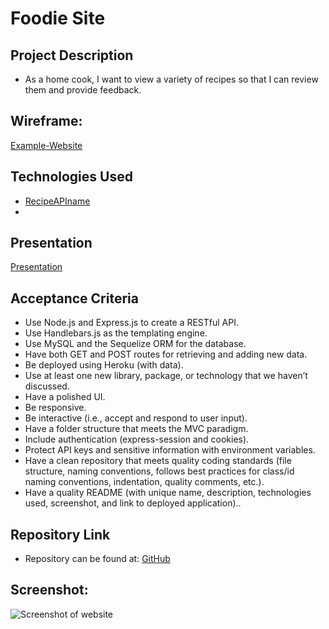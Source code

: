 # Foodie Site

## Project Description

- As a home cook, I want to view a variety of recipes so that I can review them and provide feedback.

## Wireframe:

[Example-Website](https://apfreeman1.wixsite.com/foodie-world/blog)

## Technologies Used

- [RecipeAPIname](LINKTOAPI.com)
-

## Presentation

[Presentation](https://docs.google.com/presentation/d/14nf_D9x5X53BoTs96z_2m5F77aZRnFKxrOMZcg7zPT0/edit?usp=sharing)

## Acceptance Criteria

- Use Node.js and Express.js to create a RESTful API.
- Use Handlebars.js as the templating engine.
- Use MySQL and the Sequelize ORM for the database.
- Have both GET and POST routes for retrieving and adding new data.
- Be deployed using Heroku (with data).
- Use at least one new library, package, or technology that we haven’t discussed.
- Have a polished UI.
- Be responsive.
- Be interactive (i.e., accept and respond to user input).
- Have a folder structure that meets the MVC paradigm.
- Include authentication (express-session and cookies).
- Protect API keys and sensitive information with environment variables.
- Have a clean repository that meets quality coding standards (file structure, naming conventions, follows best practices for class/id naming conventions, indentation, quality comments, etc.).
- Have a quality README (with unique name, description, technologies used, screenshot, and link to deployed application)..

## Repository Link

- Repository can be found at:
  [GitHub](https://github.com/noothanks/foodie-site.git)

## Screenshot:

![Screenshot of website](NEEDSCREENSHOT.png)
